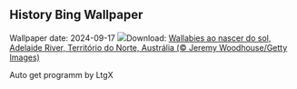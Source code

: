 ## History Bing Wallpaper
Wallpaper date: 2024-09-17
![](https://www.bing.com/th?id=OHR.SunriseWallabies_PT-BR5783760197_UHD.jpg&w=1000)Download: [Wallabies ao nascer do sol, Adelaide River, Território do Norte, Austrália (© Jeremy Woodhouse/Getty Images)](https://www.bing.com/th?id=OHR.SunriseWallabies_PT-BR5783760197_UHD.jpg)

Auto get programm by LtgX
